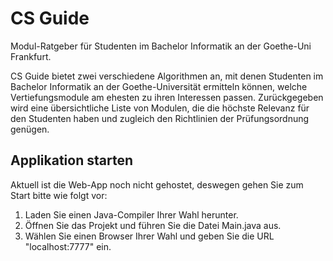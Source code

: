# CS Guide
Modul-Ratgeber für Studenten im Bachelor Informatik an der Goethe-Uni Frankfurt.

CS Guide bietet zwei verschiedene Algorithmen an, mit denen Studenten im Bachelor Informatik an der Goethe-Universität ermitteln können, welche Vertiefungsmodule am ehesten zu ihren Interessen passen. Zurückgegeben wird eine übersichtliche Liste von Modulen, die die höchste Relevanz für den Studenten haben und zugleich den Richtlinien der Prüfungsordnung genügen.

## Applikation starten
Aktuell ist die Web-App noch nicht gehostet, deswegen gehen Sie zum Start bitte wie folgt vor:

1. Laden Sie einen Java-Compiler Ihrer Wahl herunter.
2. Öffnen Sie das Projekt und führen Sie die Datei Main.java aus.
3. Wählen Sie einen Browser Ihrer Wahl und geben Sie die URL "localhost:7777" ein.
